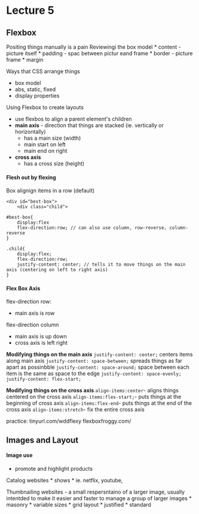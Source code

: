 # Lecture 5 
## Flexbox
Positing things manually is a pain
Reviewingi the box model
    * content - picture itself
    * padding - spac between pictur eand frame
    * border - picture frame
    * margin

Ways that CSS arrange things
* box model
* abs, static, fixed
* display properties

Using Flexbox to create layouts
* use flexbos to align a parent element's children
* **main axis** - direction that things are stacked (ie. vertically or horizontally)
  * has a main size (width)
  * main start on left 
  * main end on right
* **cross axis**
  * has a cross size (height)

#### Flesh out by flexing
Box alignign items in a row (default)
~~~
<div id="best-box">
    <div class="child">

~~~

```
#best-box{
    display:flex
    flex-direction:row; // can also use column, row-reverse, column-reverse
}

.child{
    display:flex;
    flex-direction:row;
    justify-content: center; // tells it to move things on the main axis (centering on left to right axis)
}
```

#### Flex Box Axis
flex-direction row:
* main axis is row

flex-direction column
* main axis is up down
* cross axis is left right
  
**Modifying things on the main axis**
```justify-content: center;``` centers items along main axis
```justify-content: space-between;``` spreads things as far apart as possinbble
```justify-content: space-around;``` space between each item is the same as space to the edge
```justify-content: space-evenly;```
```justify-content: flex-start;```

**Modifying things on the cross axis**
```align-items:center```- aligns things centered on the cross axis
```align-items:flex-start;```- puts things at the beginning of cross axis
```align-items:flex-end```- puts things at the end of the cross axis
```align-items:stretch```- fix the entire cross axis


practice: 
tinyurl.com/wddflexy
flexboxfroggy.com/

## Images and Layout
#### Image use
* promote and highlight products
  
Catalog websites
    * shows
    * ie. netflix, youtube, 

Thumbnailing websites - a small respersntaino of a larger image, usually intentded to make it easier and faster to manage a group of larger images
    * masonry
      * variable sizes
    * grid layout
    * justified
    * standard 